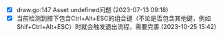   - [X] draw.go:147 Asset undefined问题 (2023-07-13 09:18)
  - [X] 当前检测到按下包含Ctrl+Alt+ESC的组合键（不论是否包含其他键，例如Shif+Ctrl+Alt+ESC）时就会触发退出流程，需要完善 (2023-10-25 15:42)

